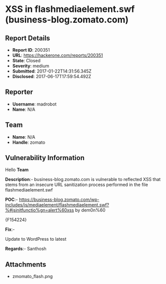 # XSS in flashmediaelement.swf (business-blog.zomato.com)

## Report Details
- **Report ID**: 200351
- **URL**: https://hackerone.com/reports/200351
- **State**: Closed
- **Severity**: medium
- **Submitted**: 2017-01-22T14:31:56.345Z
- **Disclosed**: 2017-06-17T17:59:54.492Z

## Reporter
- **Username**: madrobot
- **Name**: N/A

## Team
- **Name**: N/A
- **Handle**: zomato

## Vulnerability Information
Hello __Team__

__Description__:-
 business-blog.zomato.com is vulnerable to reflected XSS that stems from an insecure URL sanitization process performed in the file flashmediaelement.swf

__POC__:-
https://business-blog.zomato.com/wp-includes/js/mediaelement/flashmediaelement.swf?%#jsinitfunctio%gn=alert%60xss by dem0n%60

{F154224}

__Fix__:-

Update to WordPress to latest

__Regards__:-
Santhosh


## Attachments
- zmomato_flash.png
